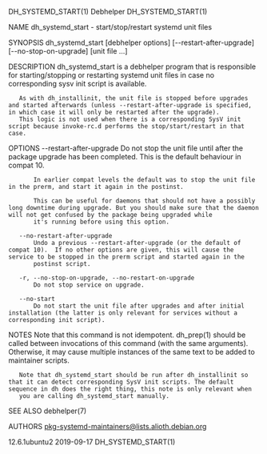 DH_SYSTEMD_START(1)                                                                               Debhelper                                                                               DH_SYSTEMD_START(1)

NAME
       dh_systemd_start - start/stop/restart systemd unit files

SYNOPSIS
       dh_systemd_start [debhelper options] [--restart-after-upgrade] [--no-stop-on-upgrade] [unit file ...]

DESCRIPTION
       dh_systemd_start is a debhelper program that is responsible for starting/stopping or restarting systemd unit files in case no corresponding sysv init script is available.

       As with dh_installinit, the unit file is stopped before upgrades and started afterwards (unless --restart-after-upgrade is specified, in which case it will only be restarted after the upgrade).
       This logic is not used when there is a corresponding SysV init script because invoke-rc.d performs the stop/start/restart in that case.

OPTIONS
       --restart-after-upgrade
           Do not stop the unit file until after the package upgrade has been completed.  This is the default behaviour in compat 10.

           In earlier compat levels the default was to stop the unit file in the prerm, and start it again in the postinst.

           This can be useful for daemons that should not have a possibly long downtime during upgrade. But you should make sure that the daemon will not get confused by the package being upgraded while
           it's running before using this option.

       --no-restart-after-upgrade
           Undo a previous --restart-after-upgrade (or the default of compat 10).  If no other options are given, this will cause the service to be stopped in the prerm script and started again in the
           postinst script.

       -r, --no-stop-on-upgrade, --no-restart-on-upgrade
           Do not stop service on upgrade.

       --no-start
           Do not start the unit file after upgrades and after initial installation (the latter is only relevant for services without a corresponding init script).

NOTES
       Note that this command is not idempotent. dh_prep(1) should be called between invocations of this command (with the same arguments). Otherwise, it may cause multiple instances of the same text to be
       added to maintainer scripts.

       Note that dh_systemd_start should be run after dh_installinit so that it can detect corresponding SysV init scripts. The default sequence in dh does the right thing, this note is only relevant when
       you are calling dh_systemd_start manually.

SEE ALSO
       debhelper(7)

AUTHORS
       pkg-systemd-maintainers@lists.alioth.debian.org

12.6.1ubuntu2                                                                                     2019-09-17                                                                              DH_SYSTEMD_START(1)
